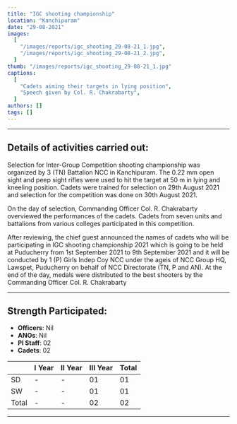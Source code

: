 ```yaml
---
title: "IGC shooting championship"
location: "Kanchipuram"
date: "29-08-2021"
images:
  [
    "/images/reports/igc_shooting_29-08-21_1.jpg",
    "/images/reports/igc_shooting_29-08-21_2.jpg",
  ]
thumb: "/images/reports/igc_shooting_29-08-21_1.jpg"
captions:
  [
    "Cadets aiming their targets in lying position",
    "Speech given by Col. R. Chakrabarty",
  ]
authors: []
tags: []
---
```


---

## Details of activities carried out:

Selection for Inter-Group Competition shooting championship was organized by 3
(TN) Battalion NCC in Kanchipuram. The 0.22 mm open sight and peep sight rifles were
used to hit the target at 50 m in lying and kneeling position. Cadets were trained for
selection on 29th August 2021 and selection for the competition was done on 30th
August 2021.

On the day of selection, Commanding Officer Col. R. Chakrabarty overviewed the
performances of the cadets. Cadets from seven units and battalions from various
colleges participated in this competition.

After reviewing, the chief guest announced the names of cadets who will be
participating in IGC shooting championship 2021 which is going to be held at
Puducherry from 1st September 2021 to 9th September 2021 and it will be conducted by
1 (P) Girls Indep Coy NCC under the ageis of NCC Group HQ, Lawspet, Puducherry on
behalf of NCC Directorate (TN, P and AN). At the end of the day, medals were
distributed to the best shooters by the Commanding Officer Col. R. Chakrabarty

---

## Strength Participated:

- **Officers**: Nil
- **ANOs**: Nil
- **PI Staff**: 02
- **Cadets**: 02

<table>
    <thead>
        <tr>
            <th></th>
            <th>I Year</th>
            <th>II Year</th>
            <th>III Year</th>
            <th>Total</th>
        </tr>
    </thead>
    <tbody>
        <tr>
            <td>SD</td>
            <td>-</td>
            <td>-</td>
            <td>01</td>
            <td>01</td>
        </tr>
        <tr>
            <td>SW</td>
            <td>-</td>
            <td>-</td>
            <td>01</td>
            <td>01</td>
        </tr>
        <tr>
            <td>Total</td>
            <td>-</td>
            <td>-</td>
            <td>02</td>
            <td>02</td>
        </tr>
    </tbody>
</table>

---
